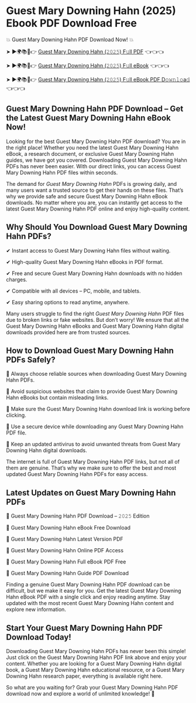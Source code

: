 # Guest Mary Downing Hahn (2025) Ebook PDF Download Free

💥 Guest Mary Downing Hahn PDF Download Now! 💥

➤ ►🌍📚📱👉 [Guest Mary Downing Hahn (𝟸𝟶𝟸𝟻) F𝚞ll PDF](https://getpdf.xyz/guest-mary-downing-hahn) 👈👈👈


➤ ►🌍📚📱👉 [Guest Mary Downing Hahn (𝟸𝟶𝟸𝟻) F𝚞ll eBook](https://getpdf.xyz/guest-mary-downing-hahn) 👈👈👈


➤ ►🌍📚📱👉 [Guest Mary Downing Hahn (𝟸𝟶𝟸𝟻) F𝚞ll eBook PDF D𝚘𝚠𝚗𝚕𝚘a𝚍](https://getpdf.xyz/guest-mary-downing-hahn) 👈👈👈


## Guest Mary Downing Hahn PDF Download – Get the Latest Guest Mary Downing Hahn eBook Now!

Looking for the best Guest Mary Downing Hahn PDF download? You are in the right place! Whether you need the latest Guest Mary Downing Hahn eBook, a research document, or exclusive Guest Mary Downing Hahn guides, we have got you covered. Downloading Guest Mary Downing Hahn PDFs has never been easier. With our direct links, you can access Guest Mary Downing Hahn PDF files within seconds.

The demand for *Guest Mary Downing Hahn* PDFs is growing daily, and many users want a trusted source to get their hands on these files. That’s why we provide safe and secure Guest Mary Downing Hahn eBook downloads. No matter where you are, you can instantly get access to the latest Guest Mary Downing Hahn PDF online and enjoy high-quality content.

## Why Should You Download Guest Mary Downing Hahn PDFs?

✔ Instant access to Guest Mary Downing Hahn files without waiting.

✔ High-quality Guest Mary Downing Hahn eBooks in PDF format.

✔ Free and secure Guest Mary Downing Hahn downloads with no hidden charges.

✔ Compatible with all devices – PC, mobile, and tablets.

✔ Easy sharing options to read anytime, anywhere.

Many users struggle to find the right *Guest Mary Downing Hahn* PDF files due to broken links or fake websites. But don’t worry! We ensure that all the Guest Mary Downing Hahn eBooks and Guest Mary Downing Hahn digital downloads provided here are from trusted sources.

## How to Download Guest Mary Downing Hahn PDFs Safely?

📌 Always choose reliable sources when downloading Guest Mary Downing Hahn PDFs.

📌 Avoid suspicious websites that claim to provide Guest Mary Downing Hahn eBooks but contain misleading links.

📌 Make sure the Guest Mary Downing Hahn download link is working before clicking.

📌 Use a secure device while downloading any Guest Mary Downing Hahn PDF file.

📌 Keep an updated antivirus to avoid unwanted threats from Guest Mary Downing Hahn digital downloads.

The internet is full of Guest Mary Downing Hahn PDF links, but not all of them are genuine. That’s why we make sure to offer the best and most updated Guest Mary Downing Hahn PDFs for easy access.

## Latest Updates on Guest Mary Downing Hahn PDFs

🔹 Guest Mary Downing Hahn PDF Download – 𝟸𝟶𝟸𝟻 Edition

🔹 Guest Mary Downing Hahn eBook Free Download

🔹 Guest Mary Downing Hahn Latest Version PDF

🔹 Guest Mary Downing Hahn Online PDF Access

🔹 Guest Mary Downing Hahn Full eBook PDF Free

🔹 Guest Mary Downing Hahn Guide PDF Download

Finding a genuine Guest Mary Downing Hahn PDF download can be difficult, but we make it easy for you. Get the latest Guest Mary Downing Hahn eBook PDF with a single click and enjoy reading anytime. Stay updated with the most recent Guest Mary Downing Hahn content and explore new information.

## Start Your Guest Mary Downing Hahn PDF Download Today!

Downloading Guest Mary Downing Hahn PDFs has never been this simple! Just click on the Guest Mary Downing Hahn PDF link above and enjoy your content. Whether you are looking for a Guest Mary Downing Hahn digital book, a Guest Mary Downing Hahn educational resource, or a Guest Mary Downing Hahn research paper, everything is available right here.

So what are you waiting for? Grab your Guest Mary Downing Hahn PDF download now and explore a world of unlimited knowledge! 🚀